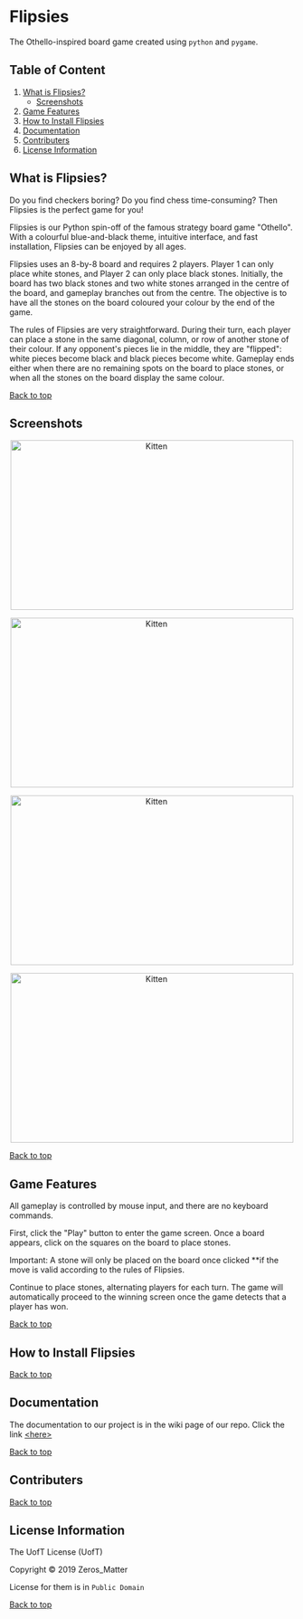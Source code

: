 # Flipsies

The Othello-inspired board game created using `python` and `pygame`.

## Table of Content
<a name="top"></a> 
1. [What is Flipsies?](#intro) 
    - [Screenshots](#screen)
2. [Game Features](#feature)
3. [How to Install Flipsies](#install)
4. [Documentation](#documen)
5. [Contributers](#contrib)
6. [License Information](#license)

## <a name="intro"></a>What is Flipsies?

Do you find checkers boring? Do you find chess time-consuming? Then Flipsies is the perfect game for you! 

Flipsies is our Python spin-off of the famous strategy board game "Othello". With a colourful blue-and-black theme, intuitive 
interface, and fast installation, Flipsies can be enjoyed by all ages. 

Flipsies uses an 8-by-8 board and requires 2 players. Player 1 can only place white stones, and Player 2 can only place black 
stones. Initially, the board has two black stones and two white stones arranged in the centre of the board, and gameplay 
branches out from the centre. The objective is to have all the stones on the board coloured your colour by the end of the 
game.

The rules of Flipsies are very straightforward. During their turn, each player can place a stone in the same diagonal, column, 
or row of another stone of their colour. If any opponent's pieces lie in the middle, they are "flipped": white pieces 
become black and black pieces become white. Gameplay ends either when there are no remaining spots on the board to place 
stones, or when all the stones on the board display the same colour. 

[Back to top](#top)

## <a name="screen"></a>Screenshots

<p align="center"><img src="https://scontent-yyz1-1.xx.fbcdn.net/v/t1.15752-9/53740621_2208717412682202_7727184299136385024_n.png?_nc_cat=107&_nc_ht=scontent-yyz1-1.xx&oh=1acb9b104c053a4c285751605c2b8909&oe=5D0FADF6" alt="Kitten"
	title="A cute kitten" width="500" height="300"/></p> 
	
<p align="center"><img src="https://scontent-yyz1-1.xx.fbcdn.net/v/t1.15752-9/53893313_352742821993485_2160516099194486784_n.png?_nc_cat=110&_nc_ht=scontent-yyz1-1.xx&oh=d88b453afd29d6e2a989226647310808&oe=5D18D9CC" alt="Kitten"
	title="A cute kitten" width="500" height="300" /></p> 
	
<p align="center"><img src="https://scontent-yyz1-1.xx.fbcdn.net/v/t1.15752-9/54263994_441847886561244_8044955885551747072_n.png?_nc_cat=104&_nc_ht=scontent-yyz1-1.xx&oh=85c52ae211dcfeb3650ae3c4044490b0&oe=5D18AD95" alt="Kitten"
	title="A cute kitten" width="500" height="300" /></p> 
	
<p align="center"><img src="https://scontent-yyz1-1.xx.fbcdn.net/v/t1.15752-9/53918298_622224184884435_418206209766588416_n.png?_nc_cat=107&_nc_ht=scontent-yyz1-1.xx&oh=0114d6a695f0667559699e575f458b6e&oe=5D21C59A" alt="Kitten"
	title="A cute kitten" width="500" height="300" /></p> 
	
[Back to top](#top)

## <a name="feature"></a>Game Features

All gameplay is controlled by mouse input, and there are no keyboard commands. 

First, click the "Play" button to enter the game screen. Once a board appears, click on the squares on the board to place stones. 

Important: A stone will only be placed on the board once clicked **if the move is valid according to the rules of Flipsies. 

Continue to place stones, alternating players for each turn. The game will automatically proceed to the winning screen once 
the game detects that a player has won. 

[Back to top](#top)

## <a name="install"></a>How to Install Flipsies
[Back to top](#top)

## <a name="documen"></a>Documentation

The documentation to our project is in the wiki page of our repo. 
Click the link [&lt;here&gt;](https://github.com/kwpark23/Zeros_Matter/wiki)

[Back to top](#top)

## <a name="contrib"></a>Contributers
[Back to top](#top)

## <a name="license"></a>License Information

The UofT License (UofT)

Copyright © 2019 Zeros_Matter

License for them is in `Public Domain`

[Back to top](#top)

